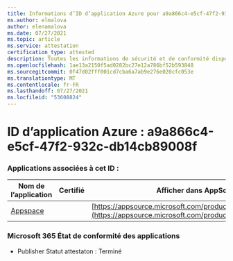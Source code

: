 ```yaml
---
title: Informations d’ID d’application Azure pour a9a866c4-e5cf-47f2-932c-db14cb89008f
ms.author: elmalova
author: elenamalova
ms.date: 07/27/2021
ms.topic: article
ms.service: attestation
certification_type: attested
description: Toutes les informations de sécurité et de conformité disponibles pour a9a866c4-e5cf-47f2-932c-db14cb89008f.
ms.openlocfilehash: 1ae13a2150f5ad0282bc27e12a786bf52b593848
ms.sourcegitcommit: 0f47d02fff001cd7cba6a7ab9e276e020cfc053e
ms.translationtype: MT
ms.contentlocale: fr-FR
ms.lasthandoff: 07/27/2021
ms.locfileid: "53608824"
---
```

# <a name="azure-app-id-a9a866c4-e5cf-47f2-932c-db14cb89008f"></a>ID d’application Azure : a9a866c4-e5cf-47f2-932c-db14cb89008f


### <a name="apps-associated-with-this-id"></a>Applications associées à cet ID :
| **Nom de l’application** | **Certifié** | **Afficher dans AppSource** |
|--------------|---------------|-----------------------|
| [Appspace](https://docs.microsoft.com/microsoft-365-app-certification/forward/WA200001738) |  | [https://appsource.microsoft.com/product/office/WA200001738](https://appsource.microsoft.com/product/office/WA200001738) |

### <a name="microsoft-365-app-compliance-status"></a>Microsoft 365 État de conformité des applications
- Publisher Statut attestaton : Terminé
